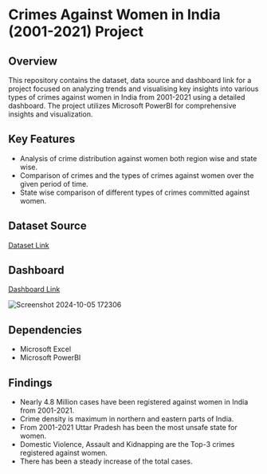 # Crimes Against Women in India (2001-2021) Project 

## Overview

This repository contains the dataset, data source and dashboard link for a project focused on analyzing trends and visualising key insights into various types of crimes against women in India from 2001-2021 using a detailed dashboard. The project utilizes Microsoft PowerBI for comprehensive insights and visualization.

## Key Features

- Analysis of crime distribution against women both region wise and state wise.
- Comparison of crimes and the types of crimes against women over the given period of time.
- State wise comparison of different types of crimes committed against women.

## Dataset Source
[Dataset Link](https://www.kaggle.com/datasets/balajivaraprasad/crimes-against-women-in-india-2001-2021)

## Dashboard
[Dashboard Link](https://docs.google.com/spreadsheets/d/1NzlhcD1FLMAJ5KCEU_CGlKV072vk4KautzignMAPf3w/edit?gid=799737067#gid=799737067)

![Screenshot 2024-10-05 172306](https://github.com/user-attachments/assets/0694b721-e014-4526-892c-81271741bcec)
## Dependencies

- Microsoft Excel
- Microsoft PowerBI

## Findings

- Nearly 4.8 Million cases have been registered against women in India from 2001-2021.
- Crime density is maximum in northern and eastern parts of India.
- From 2001-2021 Uttar Pradesh has been the most unsafe state for women.
- Domestic Violence, Assault and Kidnapping are the Top-3 crimes registered against women.
- There has been a steady increase of the total cases.
